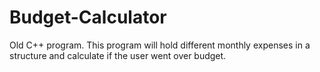 # Budget-Calculator
Old C++ program. This program will hold different monthly expenses in a structure and calculate if the user went over budget.
